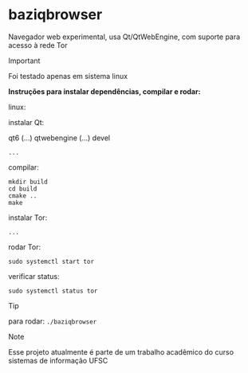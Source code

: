 # baziqbrowser
Navegador web experimental, usa Qt/QtWebEngine,  com suporte para acesso à rede Tor

> [!IMPORTANT]
Foi testado apenas em sistema linux

**Instruções para instalar dependências, compilar e rodar:**

linux:

instalar Qt:

qt6 (...) qtwebengine (...) devel

` ... `

compilar:

```
mkdir build
cd build
cmake ..
make
```

instalar Tor:

` ... `

rodar Tor:

` sudo systemctl start tor `

verificar status:

` sudo systemctl status tor `

> [!TIP]
para rodar:
` ./baziqbrowser `

> [!NOTE]
Esse projeto atualmente é parte de um trabalho acadêmico do curso sistemas de informação UFSC
